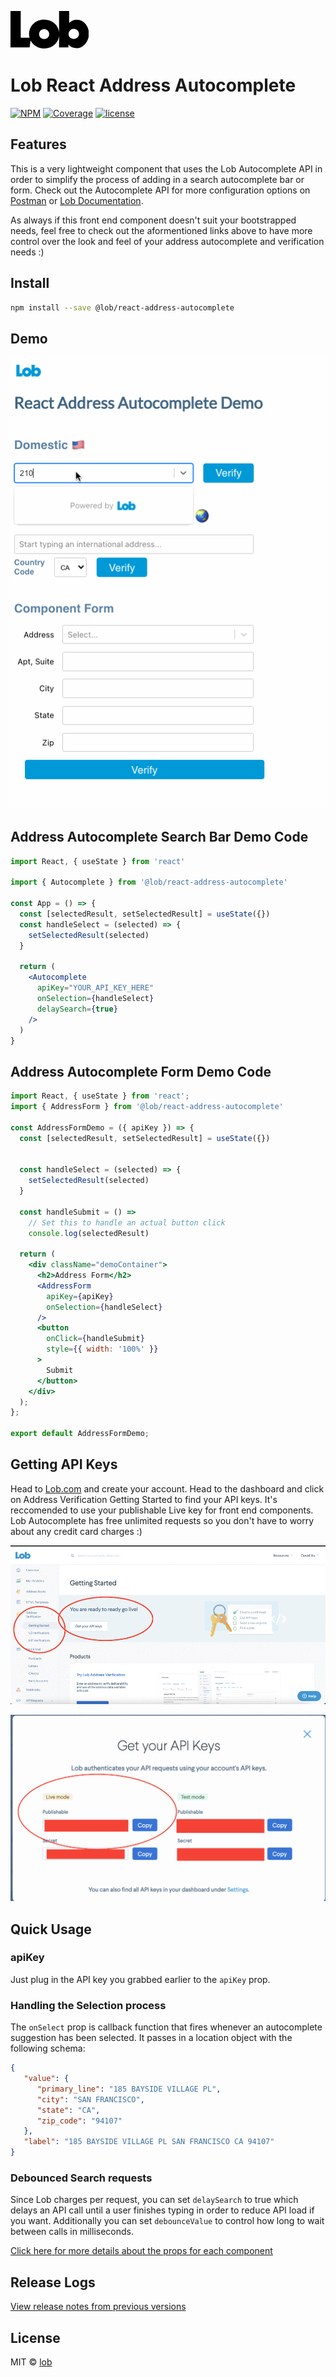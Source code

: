 <svg id="Layer_1" data-name="Layer 1" xmlns="http://www.w3.org/2000/svg" viewBox="0 0 1259 602" height="60px"><path class="cls-1" d="M1063,141c-47.06,0-89,18.33-121,50.78V0H780V338.74C765,222.53,666.88,138,540,138c-137,0-242,101-242,232a235,235,0,0,0,7.7,60H164V0H0V585H307l14.54-112.68C359.94,550,441.74,602,540,602c127.75,0,225.08-83.62,240-200.41V585H930V540.27c31.8,37,77.27,56.73,133,56.73,103,0,196-109,196-228C1259,239,1175,141,1063,141ZM540,450c-45,0-81-36-81-80s36-80,81-80c46,0,81,35,81,80S585,450,540,450Zm475-1c-46,0-83-36-83-80a82.8,82.8,0,0,1,82.6-83h.4c47,0,85,37,85,83C1100,413,1062,449,1015,449Z"/></svg>

# Lob React Address Autocomplete

[![NPM](https://img.shields.io/npm/v/@lob/react-address-autocomplete.svg)](https://www.npmjs.com/package/@lob/react-address-autocomplete) [![Coverage](https://img.shields.io/badge/coverage-92%25-green)]()
[![license](https://img.shields.io/badge/license-MIT-blue.svg)](https://github.com/mui-org/material-ui/blob/master/LICENSE)

## Features

 This is a very lightweight component that uses the Lob Autocomplete API in order to simplify the process of adding in a search autocomplete bar or form. Check out the Autocomplete API for more configuration options on [Postman](https://www.postman.com/lobteam/workspace/lob-public-workspace/overview) or [Lob Documentation](https://docs.lob.com/).

 As always if this front end component doesn't suit your bootstrapped needs, feel free to check out the aformentioned links above to have more control over the look and feel of your address autocomplete and verification needs :)

## Install

```bash
npm install --save @lob/react-address-autocomplete
```

## Demo

![LOB Autocomplete Demo](./demo/autocompleteDemo.gif)

## Address Autocomplete Search Bar Demo Code 

```jsx
import React, { useState } from 'react'

import { Autocomplete } from '@lob/react-address-autocomplete'

const App = () => {
  const [selectedResult, setSelectedResult] = useState({})
  const handleSelect = (selected) => {
    setSelectedResult(selected)
  }

  return (
    <Autocomplete
      apiKey="YOUR_API_KEY_HERE"
      onSelection={handleSelect}
      delaySearch={true}
    />
  )
}
```

## Address Autocomplete Form Demo Code 

```jsx
import React, { useState } from 'react';
import { AddressForm } from '@lob/react-address-autocomplete'

const AddressFormDemo = ({ apiKey }) => {
  const [selectedResult, setSelectedResult] = useState({})


  const handleSelect = (selected) => {
    setSelectedResult(selected)
  }

  const handleSubmit = () =>
    // Set this to handle an actual button click
    console.log(selectedResult)

  return (
    <div className="demoContainer">
      <h2>Address Form</h2>
      <AddressForm
        apiKey={apiKey}
        onSelection={handleSelect}
      />
      <button
        onClick={handleSubmit}
        style={{ width: '100%' }}
      >
        Submit
      </button>
    </div>
  );
};

export default AddressFormDemo;
```


## Getting API Keys

Head to [Lob.com](https://www.lob.com/) and create your account. Head to the dashboard and click on Address Verification Getting Started to find your API keys. It's reccomended to use your publishable Live key for front end components. Lob Autocomplete has free unlimited requests so you don't have to worry about any credit card charges :)

![Address Verification dashboard](./demo/imageedit_3_7790103450.png)

![API Keys](./demo/imageedit_9_6449771641.png)

## Quick Usage

### apiKey

Just plug in the API key you grabbed earlier to the `apiKey` prop.

### Handling the Selection process

The `onSelect` prop is callback function that fires whenever an autocomplete suggestion has been selected. It passes in a location object with the following schema:

```json
{
   "value": {
      "primary_line": "185 BAYSIDE VILLAGE PL",
      "city": "SAN FRANCISCO",
      "state": "CA",
      "zip_code": "94107"
   },
   "label": "185 BAYSIDE VILLAGE PL SAN FRANCISCO CA 94107"
}
```

### Debounced Search requests

Since Lob charges per request, you can set `delaySearch` to true which delays an API call until a user finishes typing in order to reduce API load if you want. Additionally you can set `debounceValue` to control how long to wait between calls in milliseconds.

[Click here for more details about the props for each component](https://github.com/lob/react-address-autocomplete/wiki/React-Address-Autocomplete-Component-Props)


## Release Logs
[View release notes from previous versions](https://github.com/lob/react-address-autocomplete/releases)

## License

MIT © [lob](https://github.com/lob)
